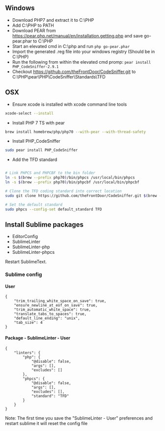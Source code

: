 ## Windows
- Download PHP7 and extract it to C:\PHP
- Add C:\PHP to PATH
- Download PEAR from https://pear.php.net/manual/en/installation.getting.php and save go-pear.phar to C:\PHP
- Start an elevated cmd in C:\php and run `php go-pear.phar`
- Import the generated .reg file into your windows registry (Should be in  C:\PHP)
- Run the following from within the elevated cmd promp: ```pear install PHP_CodeSniffer-2.9.1```
- Checkout https://github.com/theFrontDoor/CodeSniffer.git to C:\PHP\pear\PHP\CodeSniffer\Standards\TFD

## OSX
- Ensure xcode is installed with xcode command line tools
```bash
xcode-select --install
```

- Install PHP 7 TS with pear
```bash
brew install homebrew/php/php70 --with-pear --with-thread-safety
```
- Install PHP_CodeSniffer
```bash
sudo pear install PHP_CodeSniffer
```

- Add the TFD standard
```bash

# Link PHPCS and PHPCBF to the bin folder
ln -s $(brew --prefix php70)/bin/phpcs /usr/local/bin/phpcs
ln -s $(brew --prefix php70)/bin/phpcbf /usr/local/bin/phpcbf

# Clone the TFD coding standard into correct location
sudo git clone https://github.com/theFrontDoor/CodeSniffer.git $(brew --prefix php70)/lib/php/test/PHP_CodeSniffer/src/Standards/TFD

# Set the default standard
sudo phpcs --config-set default_standard TFD
```

## Install Sublime packages

- EditorConfig
- SublimeLinter
- SublimeLinter-php
- SublimeLinter-phpcs

Restart SublimeText.

### Sublime config

#### User
````
{
    "trim_trailing_white_space_on_save": true,
    "ensure_newline_at_eof_on_save": true,
    "trim_automatic_white_space": true,
    "translate_tabs_to_spaces": true,
    "default_line_ending": "unix",
    "tab_size": 4
}
````

#### Package - SublimeLinter - User
````
{
    "linters": {
        "php": {
            "@disable": false,
            "args": [],
            "excludes": []
        },
        "phpcs": {
            "@disable": false,
            "args": [],
            "excludes": [],
            "standard": "TFD"
        }
    }
}
````

Note: The first time you save the "SublimeLinter - User" preferences and restart sublime it will reset the config file
